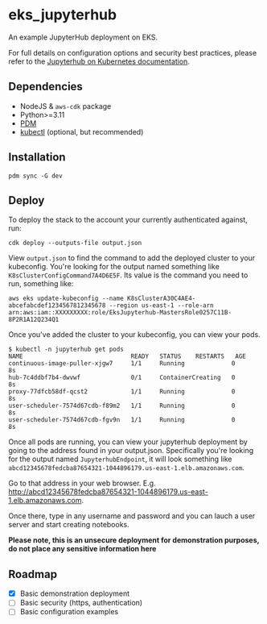 # eks_jupyterhub

An example JupyterHub deployment on EKS.

For full details on configuration options and security best practices, please refer to the [Jupyterhub on Kubernetes 
documentation](https://z2jh.jupyter.org/en/stable/index.html).

## Dependencies

* NodeJS & `aws-cdk` package
* Python>=3.11
* [PDM](https://pypi.org/project/pdm/)
* [kubectl](https://kubernetes.io/docs/tasks/tools/) (optional, but recommended)

## Installation

```
pdm sync -G dev
```

## Deploy

To deploy the stack to the account your currently authenticated against, run:

```
cdk deploy --outputs-file output.json
```

View `output.json` to find the command to add the deployed cluster to your kubeconfig. You're looking for the 
output named something like `K8sClusterConfigCommand7A4D6E5F`. Its value is the command you need to run, something like:

```
aws eks update-kubeconfig --name K8sClusterA30C4AE4-abcefabcdef1234567812345678 --region us-east-1 --role-arn arn:aws:iam::XXXXXXXXX:role/EksJupyterhub-MastersRole0257C11B-8P2R1A12Q234Q1
```

Once you've added the cluster to your kubeconfig, you can view your pods.
```
$ kubectl -n jupyterhub get pods
NAME                              READY   STATUS    RESTARTS   AGE
continuous-image-puller-xjgw7     1/1     Running             0          8s
hub-7c4ddbf7b4-dwvwf              0/1     ContainerCreating   0          8s
proxy-77dfcb58df-qcst2            1/1     Running             0          8s
user-scheduler-7574d67cdb-f89m2   1/1     Running             0          8s
user-scheduler-7574d67cdb-fgv9n   1/1     Running             0          8s
```

Once all pods are running, you can view your jupyterhub deployment by going to the address found in your output.json.
Specifically you're looking for the output named `JupyterhubEndpoint`, it will look something like
`abcd12345678fedcba87654321-1044896179.us-east-1.elb.amazonaws.com`.

Go to that address in your web browser.
E.g. http://abcd12345678fedcba87654321-1044896179.us-east-1.elb.amazonaws.com.

Once there, type in any username and password and you can lauch a user server and start creating notebooks.

**Please note, this is an unsecure deployment for demonstration purposes, do not place any sensitive information here**

## Roadmap

* [x] Basic demonstration deployment
* [ ] Basic security (https, authentication)
* [ ] Basic configuration examples
